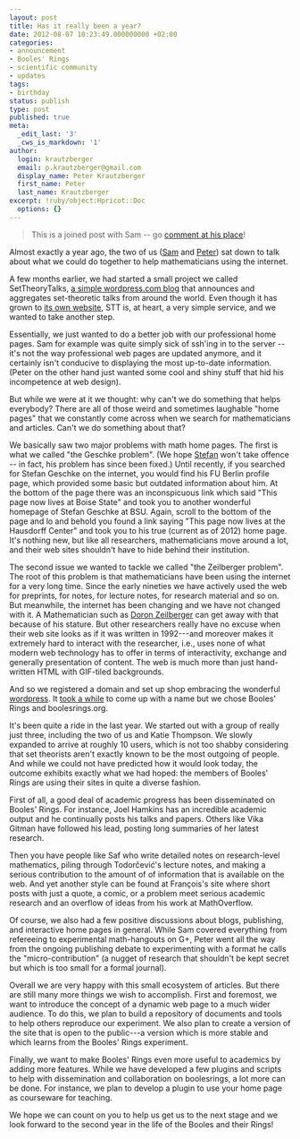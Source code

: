 ```yaml
---
layout: post
title: Has it really been a year?
date: 2012-08-07 10:23:49.000000000 +02:00
categories:
- announcement
- Booles' Rings
- scientific community
- updates
tags:
- birthday
status: publish
type: post
published: true
meta:
  _edit_last: '3'
  _cws_is_markdown: '1'
author:
  login: krautzberger
  email: p.krautzberger@gmail.com
  display_name: Peter Krautzberger
  first_name: Peter
  last_name: Krautzberger
excerpt: !ruby/object:Hpricot::Doc
  options: {}
---
```


> This is a joined post with Sam -- go [comment at his place](http://boolesrings.org/scoskey/has-it-really-been-a-year/)!

Almost exactly a year ago, the two of us ([Sam](http://boolesrings.org/scoskey/) and [Peter](http://boolesrings.org/krautzberger/)) sat down to talk about what we could do together to help mathematicians using the internet.

A few months earlier, we had started a small project we called SetTheoryTalks, [a simple wordpress.com blog](http://settheorytalks.wordpress.com/) that announces and aggregates set-theoretic talks from around the world. Even though it has grown to [its own website](http://settheory.mathtalks.org/), STT is, at heart, a very simple service, and we wanted to take another step.

Essentially, we just wanted to do a better job with our professional home pages. Sam for example was quite simply sick of ssh'ing in to the server -- it's not the way professional web pages are updated anymore, and it certainly isn't conducive to displaying the most up-to-date information. (Peter on the other hand just wanted some cool and shiny stuff that hid his incompetence at web design).

But while we were at it we thought: why can't we do something that helps everybody? There are all of those weird and sometimes laughable "home pages" that we constantly come across when we search for mathematicians and articles. Can't we do something about that?

We basically saw two major problems with math home pages. The first is what we called "the Geschke problem". (We hope [Stefan](http://www.hcm.uni-bonn.de/homepages/prof-dr-stefan-geschke/) won't take offence -- in fact, his problem has since been fixed.) Until recently, if you searched for Stefan Geschke on the internet, you would find his FU Berlin profile page, which provided some basic but outdated information about him. At the bottom of the page there was an inconspicuous link which said "This page now lives at Boise State" and took you to another wonderful homepage of Stefan Geschke at BSU. Again, scroll to the bottom of the page and lo and behold you found a link saying "This page now lives at the Hausdorff Center" and took you to his true (current as of 2012) home page. It's nothing new, but like all researchers, mathematicians move around a lot, and their web sites shouldn't have to hide behind their institution.

The second issue we wanted to tackle we called "the Zeilberger problem". The root of this problem is that mathematicians have been using the internet for a very long time. Since the early nineties we have actively used the web for preprints, for notes, for lecture notes, for research material and so on. But meanwhile, the internet has been changing and we have not changed with it. A Mathematician such as [Doron Zeilberger](http://www.math.rutgers.edu/~zeilberg/) can get away with that because of his stature. But other researchers really have no excuse when their web site looks as if it was written in 1992---and moreover makes it extremely hard to interact with the researcher, i.e., uses none of what modern web technology has to offer in terms of interactivity, exchange and generally presentation of content. The web is much more than just hand-written HTML with GIF-tiled backgrounds.

And so we registered a domain and set up shop embracing the wonderful [wordpress](http://www.wordpress.org). It [took a while](http://boolesrings.org/krautzberger/2011/08/22/whats-in-a-name/) to come up with a name but we chose Booles' Rings and boolesrings.org.

It's been quite a ride in the last year. We started out with a group of really just three, including the two of us and Katie Thompson. We slowly expanded to arrive at roughly 10 users, which is not too shabby considering that set theorists aren't exactly known to be the most outgoing of people. And while we could not have predicted how it would look today, the outcome exhibits exactly what we had hoped: the members of Booles' Rings are using their sites in quite a diverse fashion.

First of all, a good deal of academic progress has been disseminated on Booles' Rings. For instance, Joel Hamkins has an incredible academic output and he continually posts his talks and papers. Others like Vika Gitman have followed his lead, posting long summaries of her latest research.

Then you have people like Saf who write detailed notes on research-level mathematics, piling through Todorčević's lecture notes, and making a serious contribution to the amount of of information that is available on the web. And yet another style can be found at François's site where short posts with just a quote, a comic, or a problem meet serious academic research and an overflow of ideas from his work at MathOverflow.

Of course, we also had a few positive discussions about blogs, publishing, and interactive home pages in general. While Sam covered everything from refereeing to experimental math-hangouts on G+, Peter went all the way from the ongoing publishing debate to experimenting with a format he calls the "micro-contribution" (a nugget of research that shouldn't be kept secret but which is too small for a formal journal).

Overall we are very happy with this small ecosystem of articles. But there are still many more things we wish to accomplish. First and foremost, we want to introduce the concept of a dynamic web page to a much wider audience. To do this, we plan to build a repository of documents and tools to help others reproduce our experiment. We also plan to create a version of the site that is open to the public---a version which is more stable and which learns from the Booles' Rings experiment.

Finally, we want to make Booles' Rings even more useful to academics by adding more features. While we have developed a few plugins and scripts to help with dissemination and collaboration on boolesrings, a lot more can be done. For instance, we plan to develop a plugin to use your home page as courseware for teaching.

We hope we can count on you to help us get us to the next stage and we look forward to the second year in the life of the Booles and their Rings!